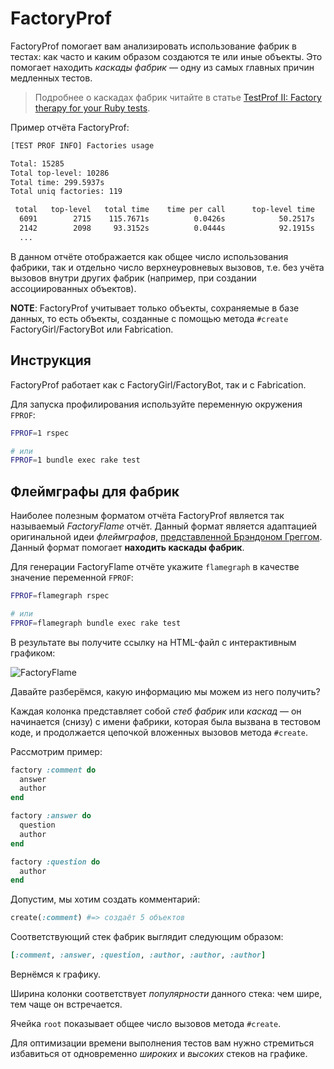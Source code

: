 # FactoryProf

FactoryProf помогает вам анализировать использование фабрик в тестах: как часто и каким образом создаются те или иные объекты.
Это помогает находить _каскады фабрик_ — одну из самых главных причин медленных тестов.

> Подробнее о каскадах фабрик читайте в статье [TestProf II: Factory therapy for your Ruby tests](https://evilmartians.com/chronicles/testprof-2-factory-therapy-for-your-ruby-tests-rspec-minitest).

Пример отчёта FactoryProf:

```sh
[TEST PROF INFO] Factories usage

Total: 15285
Total top-level: 10286
Total time: 299.5937s
Total uniq factories: 119

 total   top-level   total time    time per call      top-level time            name
  6091        2715    115.7671s          0.0426s            50.2517s            user
  2142        2098     93.3152s          0.0444s            92.1915s            post
  ...
```

В данном отчёте отображается как общее число использования фабрики, так и отдельно число верхнеуровневых вызовов, т.е. без учёта вызовов внутри других фабрик (например, при создании ассоциированных объектов).

**NOTE**: FactoryProf учитывает только объекты, сохраняемые в базе данных, то есть объекты, созданные с помощью метода `#create` FactoryGirl/FactoryBot или Fabrication.

## Инструкция

FactoryProf работает как с FactoryGirl/FactoryBot, так и с Fabrication.

Для запуска профилирования используйте переменную окружения `FPROF`:

```sh
FPROF=1 rspec

# или
FPROF=1 bundle exec rake test
```

## Флеймграфы для фабрик

Наиболее полезным форматом отчёта FactoryProf является так называемый _FactoryFlame_ отчёт. Данный формат является адаптацией оригинальной идеи _флеймграфов_, [представленной Брэндоном Греггом](http://www.brendangregg.com/flamegraphs.html). Данный формат помогает **находить каскады фабрик**.

Для генерации FactoryFlame отчёте укажите `flamegraph` в качестве значение переменной `FPROF`:

```sh
FPROF=flamegraph rspec

# или
FPROF=flamegraph bundle exec rake test
```

В результате вы получите ссылку на HTML-файл с интерактивным графиком:

<img alt="FactoryFlame" data-origin="/assets/factory-flame.gif" src="/assets/factory-flame.gif">

Давайте разберёмся, какую информацию мы можем из него получить?

Каждая колонка представляет собой _стеб фабрик_ или _каскад_ — он начинается (снизу) с имени фабрики, которая была вызвана в тестовом коде, и продолжается цепочкой вложенных вызовов метода `#create`.

Рассмотрим пример:

```ruby
factory :comment do
  answer
  author
end

factory :answer do
  question
  author
end

factory :question do
  author
end
```

Допустим, мы хотим создать комментарий:

```ruby
create(:comment) #=> создаёт 5 объектов
```

Соответствующий стек фабрик выглядит следующим образом:

```ruby
[:comment, :answer, :question, :author, :author, :author]
```

Вернёмся к графику.

Ширина колонки соответствует _популярности_ данного стека: чем шире, тем чаще он встречается.

Ячейка `root` показывает общее число вызовов метода `#create`.

Для оптимизации времени выполнения тестов вам нужно стремиться избавиться от одновременно _широких_ и _высоких_ стеков на графике.
